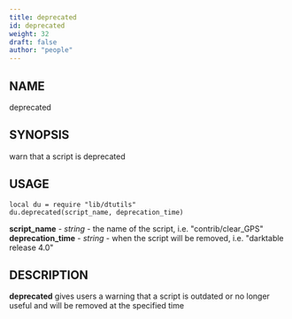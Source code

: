 ```yaml
---
title: deprecated
id: deprecated
weight: 32
draft: false
author: "people"
---
```


## NAME

deprecated

## SYNOPSIS

warn that a script is deprecated

## USAGE
```
local du = require "lib/dtutils"
du.deprecated(script_name, deprecation_time)
```
**script_name** - _string_ - the name of the script, i.e. "contrib/clear_GPS"  
**deprecation_time** - _string_ - when the script will be removed, i.e. "darktable release 4.0"

## DESCRIPTION

**deprecated** gives users a warning that a script is outdated or no longer useful and will be
removed at the specified time

